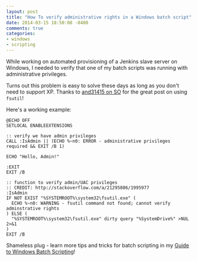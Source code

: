 ```yaml
---
layout: post
title: "How To verify administrative rights in a Windows batch script"
date: 2014-03-15 18:50:08 -0400
comments: true
categories:
- windows
- scripting
---
```


While working on automated provisioning of a Jenkins slave server on Windows, I needed
to verify that one of my batch scripts was running with administrative privileges.

Turns out this problem is easy to solve these days as long as you don't need to support
XP.  Thanks to [and31415 on SO](http://stackoverflow.com/a/21295806/1995977) for the
great post on using `fsutil`!

Here's a working example:

``` console
@ECHO OFF
SETLOCAL ENABLEEXTENSIONS

:: verify we have admin privileges
CALL :IsAdmin || (ECHO %~n0: ERROR - administrative privileges required && EXIT /B 1)

ECHO "Hello, Admin!"

:EXIT
EXIT /B

:: function to verify admin/UAC privileges
:: CREDIT: http://stackoverflow.com/a/21295806/1995977
:IsAdmin
IF NOT EXIST "%SYSTEMROOT%\system32\fsutil.exe" (
  ECHO %~n0: WARNING - fsutil command not found; cannot verify adminstrative rights
) ELSE (
  "%SYSTEMROOT%\system32\fsutil.exe" dirty query "%SystemDrive%" >NUL 2>&1
)
EXIT /B
```
Shameless plug - learn more tips and tricks for batch scripting in my [Guide to Windows Batch Scripting](/guides/windows-batch-scripting/)!
